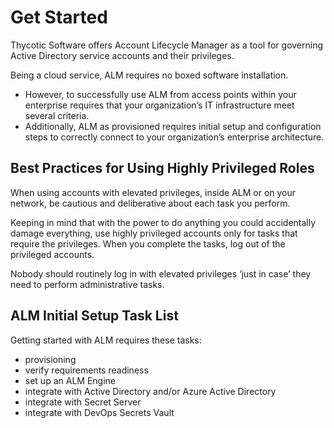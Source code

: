 ﻿[title]: # (Get Started)
[tags]: # (Account Lifecycle Manager,ALM,Active Directory,)
[priority]: # (100)

# Get Started

Thycotic Software offers Account Lifecycle Manager as a tool for governing Active Directory service accounts and their privileges.

Being a cloud service, ALM requires no boxed software installation.

* However, to successfully use ALM from access points within your enterprise requires that your organization’s IT infrastructure meet several criteria.
* Additionally, ALM as provisioned requires initial setup and configuration steps to correctly connect to your organization’s enterprise architecture.

## Best Practices for Using Highly Privileged Roles

When using accounts with elevated privileges, inside ALM or on your network, be cautious and deliberative about each task you perform.

Keeping in mind that with the power to do anything you could accidentally damage everything, use highly privileged accounts only for tasks that require the privileges. When you complete the tasks, log out of the privileged accounts.

Nobody should routinely log in with elevated privileges ‘just in case’ they need to perform administrative tasks.

## ALM Initial Setup Task List

Getting started with ALM requires these tasks:

* provisioning
* verify requirements readiness
* set up an ALM Engine
* integrate with Active Directory and/or Azure Active Directory
* integrate with Secret Server
* integrate with DevOps Secrets Vault
